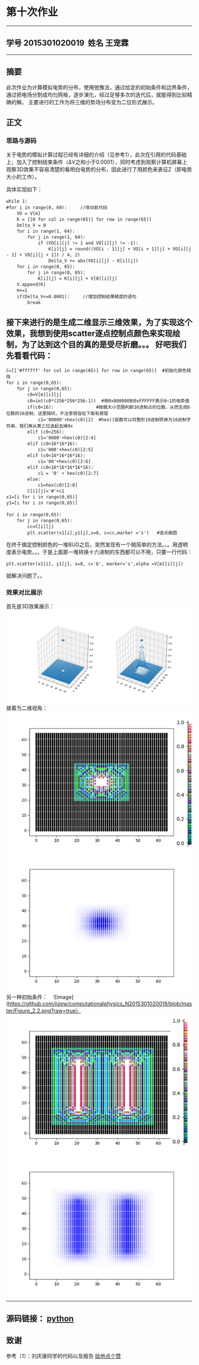 # 第十次作业
------
## 学号 2015301020019  姓名 王宠霖
----
## 摘要 

此次作业为计算模拟电势的分布，使用弛豫法，通过给定的初始条件和边界条件，通过把电场分割成均匀网格，逐步演化，经过足够多次的迭代后，就能得到比较精确的解。
主要进行的工作为将三维的势场分布变为二位形式展示。

## 正文
### 思路与源码
关于电势的模拟计算过程已经有详细的介绍（见参考1），此次在引用的代码基础上，加入了控制结束条件（ΔV之和小于0.0001），同时考虑到观察计算机屏幕上观察3D效果不容易清楚的看明白电势的分布，因此进行了用颜色来表征Z（即电势大小的工作）。

具体实现如下：
```
while 1:
#for i in range(0, 60):     //改动前代码             
    VO = V[m]
    K = [[0 for col in range(65)] for row in range(65)]
    Delta_V = 0
    for i in range(1, 64):
        for j in range(1, 64):
            if (VO[i][j] != 1 and VO[i][j] != -1):
                K[i][j] = round((VO[i - 1][j] + VO[i + 1][j] + VO[i][j - 1] + VO[i][j + 1]) / 4, 2)
                Delta_V += abs(VO[i][j] - K[i][j])
    for i in range(0, 65):
        for j in range(0, 65):
            K[i][j] = K[i][j] + V[0][i][j]
    V.append(K)
    m+=1
    if(Delta_V<=0.0001):     //增加控制结果精度的语句
        break
 ```
 
接下来进行的是生成二维显示三维效果，为了实现这个效果，我想到使用scatter逐点控制点颜色来实现绘制，为了达到这个目的真的是受尽折磨。。。
好吧我们先看看代码：
------   
```
C=[['#ffffff' for col in range(65)] for row in range(65)]  #初始化颜色矩阵
for i in range(0,65):
    for j in range(0,65):
        c0=V[m][i][j]
        c0=int(c0*(256*256*256-1))  #用0x000000到0xFFFFFF表示0~1的电势值
        if(c0<16):                #根据大小范围判断16进制占的位数，从而生成6位数的16进制，这里贼坑，不注意很容在下面有报错
            c1='00000'+hex(c0)[2]  #hex()函数可以将整形10进制转换为16进制字符串，我们再从第三位选起去掉0x
        elif (c0<256):
            c1='0000'+hex(c0)[2:4]
        elif (c0<16*16*16):
            c1='000'+hex(c0)[2:5]
        elif (c0<16*16*16*16):
            c1='00'+hex(c0)[2:6]
        elif (c0<16*16*16*16*16):
            c1 = '0' + hex(c0)[2:7]
        else:
            c1=hex(c0)[2:8]
        C[i][j]='#'+c1
x1=[i for i in range(0,65)]
y1=[i for i in range(0,65)]

for i in range(0,65):
    for j in range(0,65):
        cc=C[i][j]
        plt.scatter(x1[i],y1[j],s=8, c=cc,marker ='s')   #逐点画图
 ```
 在终于搞定控制颜色的一堆BUG之后，突然发现有一个贼简单的方法。。。用透明度表示电势。。。于是上面那一堆转换十六进制的东西都可以不用，只要一行代码：
 ```
 plt.scatter(x1[i], y1[j], s=8, c='b', marker='s',alpha =V[m][i][j])
 ```
 就解决问题了。。
 
 ### 效果对比展示
 首先是3D效果展示：
 ![image](https://github.com/jizew/computationalphysics_N2015301020019/blob/master/Figure_1.2.png?raw=true)
 接着为二维视角：
  ![image](https://github.com/jizew/computationalphysics_N2015301020019/blob/master/Figure_1.1.png?raw=true)
   ![image](https://github.com/jizew/computationalphysics_N2015301020019/blob/master/Figure_1.png?raw=true)
 另一种初始条件：
    ![image](https://github.com/jizew/computationalphysics_N2015301020019/blob/master/Figure_2.2.png?raw=true）
 ![image](https://github.com/jizew/computationalphysics_N2015301020019/blob/master/Figure_2.11.png?raw=true)
 ![image](https://github.com/jizew/computationalphysics_N2015301020019/blob/master/Figure_2.png?raw=true)
 
 ----
 源码链接： [python](https://raw.githubusercontent.com/jizew/computationalphysics_N2015301020019/master/tanks.py)
 ------
 ## 致谢
 参考（1）：刘庆康同学的代码以及报告 [给他点个赞](https://github.com/Cathayaliu/computationalphysics_N2015301020026)
    
